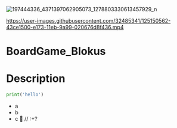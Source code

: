 ![197444336_4371397062905073_1278803330613457929_n](https://user-images.githubusercontent.com/32485341/125150571-4f214080-e173-11eb-8728-f198546b35c6.jpg)


https://user-images.githubusercontent.com/32485341/125150562-43ce1500-e173-11eb-9a99-020676d8f436.mp4
# BoardGame_Blokus
 
# Description

``` python
print('hello')
```
- a
- b
- c
🐥 // :+?
